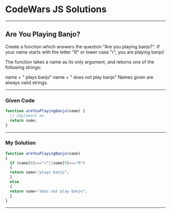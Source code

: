 # CodeWars JS Solutions

---

## Are You Playing Banjo?

Create a function which answers the question "Are you playing banjo?".
If your name starts with the letter "R" or lower case "r", you are playing banjo!

The function takes a name as its only argument, and returns one of the following strings:

name + " plays banjo" 
name + " does not play banjo"
Names given are always valid strings.

---

### Given Code


```js
function areYouPlayingBanjo(name) {
  // Implement me
  return name;
}
```

---

### My Solution 


```js
function areYouPlayingBanjo(name) 
{
  if (name[0]==="r"||name[0]==="R") 
  { 
  return name+"plays banjo"; 
  } 
  else 
  {
  return name+"does not play banjo"; 
  }
}
```


---

